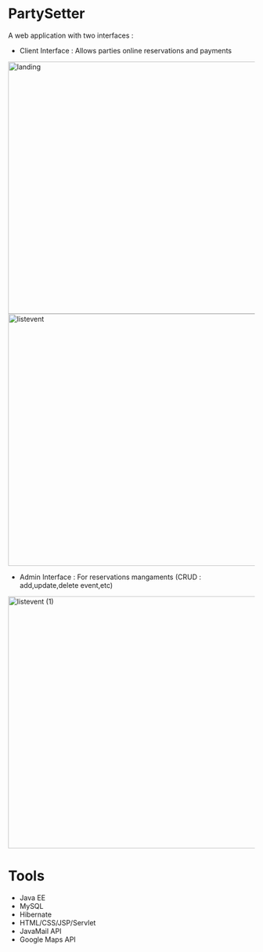 # PartySetter
A web application with two interfaces :
- Client Interface : Allows parties online reservations and payments 
<img width="514" alt="landing" src="https://user-images.githubusercontent.com/58749840/166673335-0f9c497b-bbd5-4c1d-bb72-82705dd92189.PNG">
<img width="514" alt="listevent" src="https://user-images.githubusercontent.com/58749840/166673338-919f5721-ac35-41f8-bb50-a472ae370916.PNG">

- Admin Interface : For reservations mangaments (CRUD : add,update,delete event,etc)
<img width="514" alt="listevent (1)" src="https://user-images.githubusercontent.com/58749840/166673543-4339fd04-5391-48d0-9a26-95e53cabd601.PNG">

# Tools
- Java EE
- MySQL
- Hibernate
- HTML/CSS/JSP/Servlet
- JavaMail API
- Google Maps API

